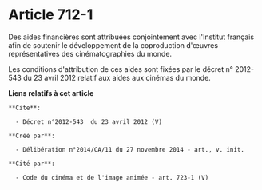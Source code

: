# Article 712-1

Des aides financières sont attribuées conjointement avec l'Institut français afin de soutenir le développement de la
coproduction d'œuvres représentatives des cinématographies du monde. 

Les conditions d'attribution de ces aides sont fixées par le décret n° 2012-543 du 23 avril 2012 relatif aux aides aux
cinémas du monde.

**Liens relatifs à cet article**

	**Cite**:

	  - Décret n°2012-543  du 23 avril 2012 (V)

	**Créé par**:

	  - Délibération n°2014/CA/11 du 27 novembre 2014 - art., v. init.

	**Cité par**:

	  - Code du cinéma et de l'image animée - art. 723-1 (V)
